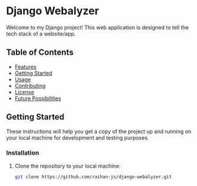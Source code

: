 # Django Webalyzer

Welcome to my Django project! This web application is designed to tell the tech stack of a website/app.

## Table of Contents
- [Features](#features)
- [Getting Started](#getting-started)
- [Usage](#usage)
- [Contributing](#contributing)
- [License](#license)
- [Future Possibilities](#future-possibilities)


## Getting Started

These instructions will help you get a copy of the project up and running on your local machine for development and testing purposes.


### Installation

1. Clone the repository to your local machine:

   ```bash
   git clone https://github.com/raihan-js/django-webalyzer.git
